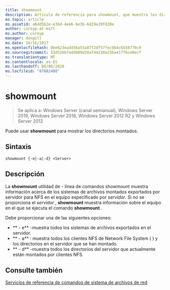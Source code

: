 ```yaml
---
title: showmount
description: Artículo de referencia para showmount, que muestra los directorios montados.
ms.topic: article
ms.assetid: a6dd562e-e3bd-4ee6-be3b-6d29e29fd20e
author: coreyp-at-msft
ms.author: coreyp
manager: dongill
ms.date: 10/16/2017
ms.openlocfilehash: 0be623eadd56a55a87f2df57fec9b4c6558770c9
ms.sourcegitcommit: 53d526bfeddb89d28af44210a23ba417f6ce0ecf
ms.translationtype: MT
ms.contentlocale: es-ES
ms.lasthandoff: 08/06/2020
ms.locfileid: "87882408"
---
```

# <a name="showmount"></a>showmount

> Se aplica a: Windows Server (canal semianual), Windows Server 2019, Windows Server 2016, Windows Server 2012 R2 y Windows Server 2012

Puede usar **showmount** para mostrar los directorios montados.

## <a name="syntax"></a>Sintaxis
```
showmount {-e|-a|-d} <Server>
```

## <a name="description"></a>Descripción
La **showmount** utilidad de \- línea de comandos showmount muestra información acerca de los sistemas de archivos montados exportados por servidor para NFS en el equipo especificado por *servidor*. Si no se proporciona el *servidor* , **showmount** muestra información sobre el equipo en el que se ejecuta el comando **showmount** .

Debe proporcionar una de las siguientes opciones:

- ** \- e** -muestra todos los sistemas de archivos exportados en el servidor.
- ** \- a** : muestra todos los clientes NFS de Network File System \( \) y los directorios en el servidor que se han montado.
- ** \- d** -muestra todos los directorios del servidor que actualmente están montados por clientes NFS.

## <a name="see-also"></a>Consulte también
[Servicios de referencia de comandos de sistema de archivos de red](services-for-network-file-system-command-reference.md)
